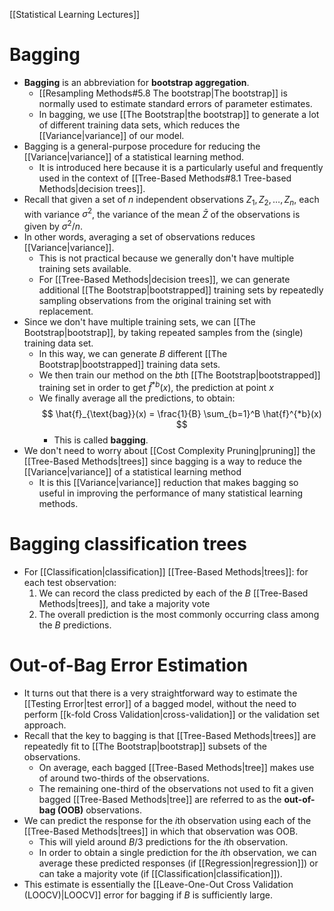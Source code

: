 [[Statistical Learning Lectures]]

# Bagging
- **Bagging** is an abbreviation for **bootstrap aggregation**.
    - [[Resampling Methods#5.8 The bootstrap|The bootstrap]] is normally used to estimate standard errors of parameter estimates.
    - In bagging, we use [[The Bootstrap|the bootstrap]] to generate a lot of different training data sets, which reduces the [[Variance|variance]] of our model.
- Bagging is a general-purpose procedure for reducing the [[Variance|variance]] of a statistical learning method.
    - It is introduced here because it is a particularly useful and frequently used in the context of [[Tree-Based Methods#8.1 Tree-based Methods|decision trees]].
- Recall that given a set of $n$ independent observations $Z_1, Z_2, \dots, Z_n$, each with variance $\sigma^2$, the variance of the mean $\bar{Z}$ of the observations is given by $\sigma^2/n$.
- In other words, averaging a set of observations reduces [[Variance|variance]].
    - This is not practical because we generally don't have multiple training sets available.
    - For [[Tree-Based Methods|decision trees]], we can generate additional [[The Bootstrap|bootstrapped]] training sets by repeatedly sampling observations from the original training set with replacement.
- Since we don't have multiple training sets, we can [[The Bootstrap|bootstrap]], by taking repeated samples from the (single) training data set.
    - In this way, we can generate $B$ different [[The Bootstrap|bootstrapped]] training data sets.
    - We then train our method on the $b$th [[The Bootstrap|bootstrapped]] training set in order to get $\hat{f}^{*b}(x)$, the prediction at point $x$
    - We finally average all the predictions, to obtain:
        $$
        \hat{f}_{\text{bag}}(x) = \frac{1}{B} \sum_{b=1}^B \hat{f}^{*b}(x)
        $$
        - This is called **bagging**.
- We don't need to worry about [[Cost Complexity Pruning|pruning]] the [[Tree-Based Methods|trees]] since bagging is a way to reduce the [[Variance|variance]] of a statistical learning method
    - It is this [[Variance|variance]] reduction that makes bagging so useful in improving the performance of many statistical learning methods.

# Bagging classification trees

- For [[Classification|classification]] [[Tree-Based Methods|trees]]: for each test observation:
    1. We can record the class predicted by each of the $B$ [[Tree-Based Methods|trees]], and take a majority vote
    2. The overall prediction is the most commonly occurring class among the $B$ predictions.

# Out-of-Bag Error Estimation

- It turns out that there is a very straightforward way to estimate the [[Testing Error|test error]] of a bagged model, without the need to perform [[k-fold Cross Validation|cross-validation]] or the validation set approach.
- Recall that the key to bagging is that [[Tree-Based Methods|trees]] are repeatedly fit to [[The Bootstrap|bootstrap]] subsets of the observations.
    - On average, each bagged [[Tree-Based Methods|tree]] makes use of around two-thirds of the observations.
    - The remaining one-third of the observations not used to fit a given bagged [[Tree-Based Methods|tree]] are referred to as the **out-of-bag (OOB)** observations.
- We can predict the response for the $i$th observation using each of the [[Tree-Based Methods|trees]] in which that observation was OOB.
    - This will yield around $B/3$ predictions for the $i$th observation.
    - In order to obtain a single prediction for the $i$th observation, we can average these predicted responses (if [[Regression|regression]]) or can take a majority vote (if [[Classification|classification]]).
- This estimate is essentially the [[Leave-One-Out Cross Validation (LOOCV)|LOOCV]] error for bagging if $B$ is sufficiently large.
